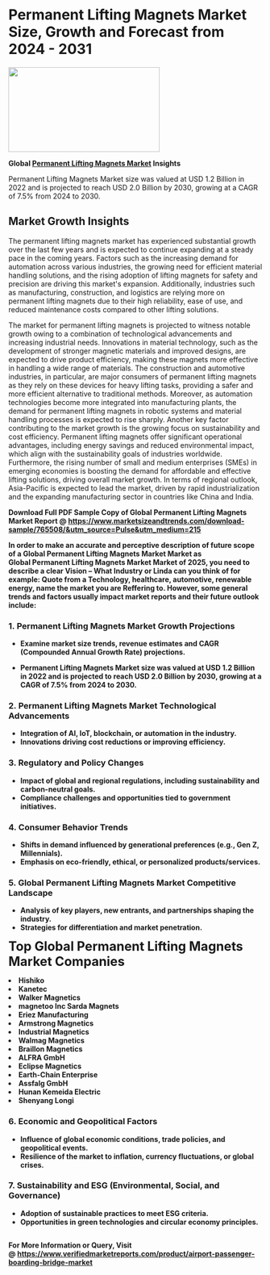 <H1>Permanent Lifting Magnets Market Size, Growth and Forecast from 2024 - 2031</H1><img class="aligncenter size-medium wp-image-584254" src="https://thirdeyenews.in/wp-content/uploads/2024/09/Global-Market-Research-300x168.jpeg" alt="" width="300" height="168" /><p><strong>Global&nbsp;<a href="https://www.marketsizeandtrends.com/download-sample/765508/&amp;utm_source=Pulse&amp;utm_medium=215">Permanent Lifting Magnets Market</a> Insights</strong></p><p>Permanent Lifting Magnets Market size was valued at USD 1.2 Billion in 2022 and is projected to reach USD 2.0 Billion by 2030, growing at a CAGR of 7.5% from 2024 to 2030.</p><p><h2>Market Growth Insights</h2> <p>The permanent lifting magnets market has experienced substantial growth over the last few years and is expected to continue expanding at a steady pace in the coming years. Factors such as the increasing demand for automation across various industries, the growing need for efficient material handling solutions, and the rising adoption of lifting magnets for safety and precision are driving this market's expansion. Additionally, industries such as manufacturing, construction, and logistics are relying more on permanent lifting magnets due to their high reliability, ease of use, and reduced maintenance costs compared to other lifting solutions.</p> <p><strong></strong></p> <p>The market for permanent lifting magnets is projected to witness notable growth owing to a combination of technological advancements and increasing industrial needs. Innovations in material technology, such as the development of stronger magnetic materials and improved designs, are expected to drive product efficiency, making these magnets more effective in handling a wide range of materials. The construction and automotive industries, in particular, are major consumers of permanent lifting magnets as they rely on these devices for heavy lifting tasks, providing a safer and more efficient alternative to traditional methods. Moreover, as automation technologies become more integrated into manufacturing plants, the demand for permanent lifting magnets in robotic systems and material handling processes is expected to rise sharply. Another key factor contributing to the market growth is the growing focus on sustainability and cost efficiency. Permanent lifting magnets offer significant operational advantages, including energy savings and reduced environmental impact, which align with the sustainability goals of industries worldwide. Furthermore, the rising number of small and medium enterprises (SMEs) in emerging economies is boosting the demand for affordable and effective lifting solutions, driving overall market growth. In terms of regional outlook, Asia-Pacific is expected to lead the market, driven by rapid industrialization and the expanding manufacturing sector in countries like China and India. <p><strong></p><p><span class=""><strong>Download Full PDF Sample Copy of Global Permanent Lifting Magnets Market Report</strong> @ <a href="https://www.marketsizeandtrends.com/download-sample/765508/&amp;utm_source=Pulse&amp;utm_medium=215" target="_blank">https://www.marketsizeandtrends.com/download-sample/765508/&amp;utm_source=Pulse&amp;utm_medium=215</a></span></p><p>In order to make an accurate and perceptive description of future scope of a Global&nbsp;Permanent Lifting Magnets Market Market as Global&nbsp;Permanent Lifting Magnets Market Market of 2025, you need to describe a clear Vision &ndash; What Industry or Linda can you think of for example: Quote from a Technology, healthcare, automotive, renewable energy, name the market you are Reffering to. However, some general trends and factors usually impact market reports and their future outlook include:</p><h3>1.&nbsp;<strong>Permanent Lifting Magnets Market Growth Projections</strong></h3><ul><li>Examine market size trends, revenue estimates and CAGR (Compounded Annual Growth Rate) projections.</li><li><p>Permanent Lifting Magnets Market size was valued at USD 1.2 Billion in 2022 and is projected to reach USD 2.0 Billion by 2030, growing at a CAGR of 7.5% from 2024 to 2030.</p></li></ul><h3>2.&nbsp;<strong>Permanent Lifting Magnets Market Technological Advancements</strong></h3><ul><li>Integration of AI, IoT, blockchain, or automation in the industry.</li><li>Innovations driving cost reductions or improving efficiency.</li></ul><h3>3.&nbsp;<strong>Regulatory and Policy Changes</strong></h3><ul><li>Impact of global and regional regulations, including sustainability and carbon-neutral goals.</li><li>Compliance challenges and opportunities tied to government initiatives.</li></ul><h3>4.&nbsp;<strong>Consumer Behavior Trends</strong></h3><ul><li>Shifts in demand influenced by generational preferences (e.g., Gen Z, Millennials).</li><li>Emphasis on eco-friendly, ethical, or personalized products/services.</li></ul><h3>5.&nbsp;<strong>Global Permanent Lifting Magnets Market Competitive Landscape</strong></h3><ul><li>Analysis of key players, new entrants, and partnerships shaping the industry.</li><li>Strategies for differentiation and market penetration.</li></ul><p data-pm-slice="1 1 []"><span style="color: inherit; font-family: inherit; font-size: 25px;">Top Global Permanent Lifting Magnets Market Companies</span></p><div class="" data-test-id=""><p><li> Hishiko</li><li> Kanetec</li><li> Walker Magnetics</li><li> magnetoo Inc Sarda Magnets</li><li> Eriez Manufacturing</li><li> Armstrong Magnetics</li><li> Industrial Magnetics</li><li> Walmag Magnetics</li><li> Braillon Magnetics</li><li> ALFRA GmbH</li><li> Eclipse Magnetics</li><li> Earth-Chain Enterprise</li><li> Assfalg GmbH</li><li> Hunan Kemeida Electric</li><li> Shenyang Longi</li></p></div><h3>6.&nbsp;<strong>Economic and Geopolitical Factors</strong></h3><ul><li>Influence of global economic conditions, trade policies, and geopolitical events.</li><li>Resilience of the market to inflation, currency fluctuations, or global crises.</li></ul><h3>7.&nbsp;<strong>Sustainability and ESG (Environmental, Social, and Governance)</strong></h3><ul><li>Adoption of sustainable practices to meet ESG criteria.</li><li>Opportunities in green technologies and circular economy principles.</li></ul><h2><strong style="font-size: 14px;">For More Information or Query, Visit @&nbsp;</strong><a style="background-color: #ffffff; font-size: 14px;" href="https://www.marketsizeandtrends.com/report/permanent-lifting-magnets-market/" target="_blank">https://www.verifiedmarketreports.com/product/airport-passenger-boarding-bridge-market</a></h2>
